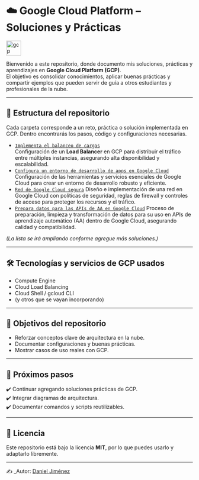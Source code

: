# ☁️ Google Cloud Platform – Soluciones y Prácticas
<p align="left"> <a href="https://cloud.google.com" target="_blank" rel="noreferrer"> <img src="https://www.vectorlogo.zone/logos/google_cloud/google_cloud-icon.svg" alt="gcp" width="40" height="40"/> </a> </p>

Bienvenido a este repositorio, donde documento mis soluciones, prácticas y aprendizajes en **Google Cloud Platform (GCP)**.  
El objetivo es consolidar conocimientos, aplicar buenas prácticas y compartir ejemplos que pueden servir de guía a otros estudiantes y profesionales de la nube.  

---

## 📂 Estructura del repositorio

Cada carpeta corresponde a un reto, práctica o solución implementada en GCP. Dentro encontrarás los pasos, código y configuraciones necesarias.  

- [`Implementa el balanceo de cargas`](./(GSP313)Implementa-el-balanceo-de-cargas/)  
  Configuración de un **Load Balancer** en GCP para distribuir el tráfico entre múltiples instancias, asegurando alta disponibilidad y escalabilidad.
- [`Configura un entorno de desarrollo de apps en Google Cloud`](./(GSP315)Configura-un-entorno-de-desarrollo-de-apps-enGoogle-Cloud/)  
  Configuración de las herramientas y servicios esenciales de Google Cloud para crear un entorno de desarrollo robusto y eficiente.
- [`Red de Google Cloud segura`](./(GSP322)Red-de-Google-Cloud-segura/)
  Diseño e implementación de una red en Google Cloud con políticas de seguridad, reglas de firewall y controles de acceso para proteger los recursos y el tráfico.
- [`Prepara datos para las APIs de AA en Google Cloud`](./(GSP323)Prepara-datos-para-las-APIs-de-AA-en-Google-Cloud/)
  Proceso de preparación, limpieza y transformación de datos para su uso en APIs de aprendizaje automático (AA) dentro de Google Cloud, asegurando calidad y compatibilidad.

*(La lista se irá ampliando conforme agregue más soluciones.)*

---

## 🛠️ Tecnologías y servicios de GCP usados

- Compute Engine  
- Cloud Load Balancing  
- Cloud Shell / gcloud CLI  
- (y otros que se vayan incorporando)

---

## 🎯 Objetivos del repositorio

- Reforzar conceptos clave de arquitectura en la nube.  
- Documentar configuraciones y buenas prácticas.  
- Mostrar casos de uso reales con GCP.  

---

## 📌 Próximos pasos

✔️ Continuar agregando soluciones prácticas de GCP.  
✔️ Integrar diagramas de arquitectura.  
✔️ Documentar comandos y scripts reutilizables.  

---

## 📄 Licencia

Este repositorio está bajo la licencia **MIT**, por lo que puedes usarlo y adaptarlo libremente.  

---

✍️ _Autor: [Daniel Jiménez](https://github.com/stonedjjh)
